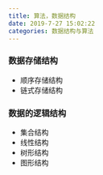 ```yaml
---
title: 算法，数据结构
date: 2019-7-27 15:02:22
categories: 数据结构与算法
---
```


### 数据存储结构
- 顺序存储结构
- 链式存储结构

### 数据的逻辑结构
- 集合结构
- 线性结构
- 树形结构
- 图形结构